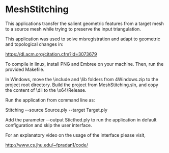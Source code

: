 # MeshStitching

This applications transfer the salient geometric features from a target mesh to a source mesh while trying to preserve the input triangulation.

This application was used to solve misregistration and adapt to  geometric and topological changes in:

https://dl.acm.org/citation.cfm?id=3073679 

To compile in linux, install PNG and Embree on your machine. Then, run the provided Makefile.

In Windows, move the \include and \lib folders from 4Windows.zip to the project root directory. Build the project from MeshStitching.sln, and copy the content of \dll to the \x64\Release.

Run the application from command line as:

Stitching --source Source.ply --target Target.ply

Add the parameter --output Sticthed.ply to run the application in default configuration and skip the user interface.

For an explanatory video on the usage of the interface please visit,

http://www.cs.jhu.edu/~fpradan1/code/